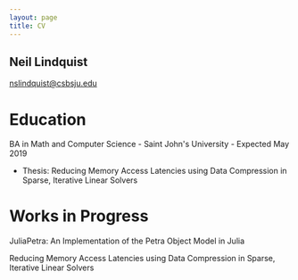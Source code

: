 ```yaml
---
layout: page
title: CV
---
```



## Neil Lindquist

[nslindquist@csbsju.edu](mailto:nslindquist@csbsju.edu)

# Education

BA in Math and Computer Science - Saint John's University - Expected May 2019

* Thesis: Reducing Memory Access Latencies using Data Compression in Sparse, Iterative Linear Solvers

# Works in Progress

JuliaPetra: An Implementation of the Petra Object Model in Julia

Reducing Memory Access Latencies using Data Compression in Sparse, Iterative Linear Solvers
